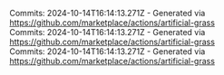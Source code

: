 Commits: 2024-10-14T16:14:13.271Z - Generated via https://github.com/marketplace/actions/artificial-grass
<br>
Commits: 2024-10-14T16:14:13.271Z - Generated via https://github.com/marketplace/actions/artificial-grass
<br>
Commits: 2024-10-14T16:14:13.271Z - Generated via https://github.com/marketplace/actions/artificial-grass
<br>

